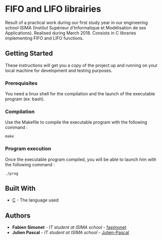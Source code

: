 # FIFO and LIFO librairies

Result of a practical work during our first study year in our engineering school ISIMA (Institut Supérieur d'Informatique et Modélisation de ses Applications). Realised during March 2018. Consists in C libraries implementing FIFO and LIFO functions. 

## Getting Started

These instructions will get you a copy of the project up and running on your local machine for development and testing purposes.

### Prerequisites

You need a linux shell for the compilation and the launch of the executable program (ex: bash).

### Compilation

Use the Makefile to compile the executable program with the following command :

```
make
```

### Program execution

Once the executable program compiled, you will be able to launch him with the following command :

```
./prog
```

## Built With

* [C](https://www.gnu.org/software/gnu-c-manual/gnu-c-manual.html) - The language used

## Authors

* **Fabien Simonet** - *IT student at ISIMA school* - [fasimonet](https://github.com/fasimonet)
* **Julien Pascal** - *IT student at ISIMA school* - [Julien-Pascal](https://github.com/Julien-Pascal)
